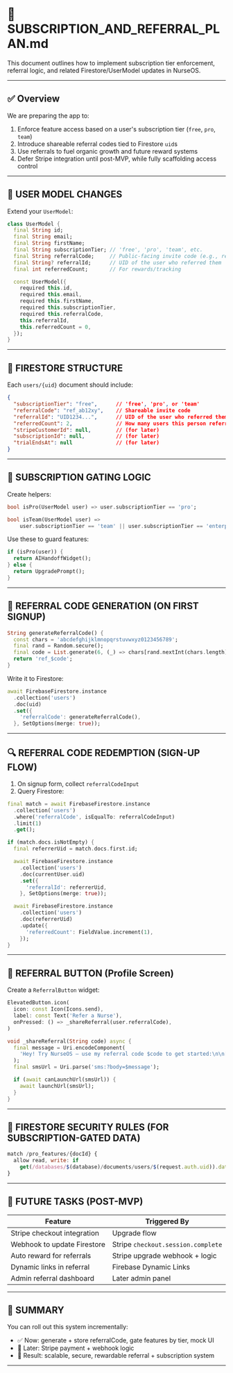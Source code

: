 # 📄 SUBSCRIPTION_AND_REFERRAL_PLAN.md

This document outlines how to implement subscription tier enforcement, referral logic, and related Firestore/UserModel updates in NurseOS.

---

## ✅ Overview

We are preparing the app to:

1. Enforce feature access based on a user's subscription tier (`free`, `pro`, `team`)
2. Introduce shareable referral codes tied to Firestore `uid`s
3. Use referrals to fuel organic growth and future reward systems
4. Defer Stripe integration until post-MVP, while fully scaffolding access control

---

## 🔧 USER MODEL CHANGES

Extend your `UserModel`:

```dart
class UserModel {
  final String id;
  final String email;
  final String firstName;
  final String subscriptionTier; // 'free', 'pro', 'team', etc.
  final String referralCode;     // Public-facing invite code (e.g., ref_ab12xy)
  final String? referralId;      // UID of the user who referred them
  final int referredCount;       // For rewards/tracking

  const UserModel({
    required this.id,
    required this.email,
    required this.firstName,
    required this.subscriptionTier,
    required this.referralCode,
    this.referralId,
    this.referredCount = 0,
  });
}
```

---

## 🧱 FIRESTORE STRUCTURE

Each `users/{uid}` document should include:

```json
{
  "subscriptionTier": "free",      // 'free', 'pro', or 'team'
  "referralCode": "ref_ab12xy",    // Shareable invite code
  "referralId": "UID1234...",      // UID of the user who referred them
  "referredCount": 2,              // How many users this person referred
  "stripeCustomerId": null,        // (for later)
  "subscriptionId": null,          // (for later)
  "trialEndsAt": null              // (for later)
}
```

---

## 🧠 SUBSCRIPTION GATING LOGIC

Create helpers:

```dart
bool isPro(UserModel user) => user.subscriptionTier == 'pro';

bool isTeam(UserModel user) =>
    user.subscriptionTier == 'team' || user.subscriptionTier == 'enterprise';
```

Use these to guard features:

```dart
if (isPro(user)) {
  return AIHandoffWidget();
} else {
  return UpgradePrompt();
}
```

---

## 🧪 REFERRAL CODE GENERATION (ON FIRST SIGNUP)

```dart
String generateReferralCode() {
  const chars = 'abcdefghijklmnopqrstuvwxyz0123456789';
  final rand = Random.secure();
  final code = List.generate(6, (_) => chars[rand.nextInt(chars.length)]).join();
  return 'ref_$code';
}
```

Write it to Firestore:

```dart
await FirebaseFirestore.instance
  .collection('users')
  .doc(uid)
  .set({
    'referralCode': generateReferralCode(),
  }, SetOptions(merge: true));
```

---

## 🔍 REFERRAL CODE REDEMPTION (SIGN-UP FLOW)

1. On signup form, collect `referralCodeInput`
2. Query Firestore:

```dart
final match = await FirebaseFirestore.instance
  .collection('users')
  .where('referralCode', isEqualTo: referralCodeInput)
  .limit(1)
  .get();

if (match.docs.isNotEmpty) {
  final referrerUid = match.docs.first.id;

  await FirebaseFirestore.instance
    .collection('users')
    .doc(currentUser.uid)
    .set({
      'referralId': referrerUid,
    }, SetOptions(merge: true));

  await FirebaseFirestore.instance
    .collection('users')
    .doc(referrerUid)
    .update({
      'referredCount': FieldValue.increment(1),
    });
}
```

---

## 📱 REFERRAL BUTTON (Profile Screen)

Create a `ReferralButton` widget:

```dart
ElevatedButton.icon(
  icon: const Icon(Icons.send),
  label: const Text('Refer a Nurse'),
  onPressed: () => _shareReferral(user.referralCode),
)

void _shareReferral(String code) async {
  final message = Uri.encodeComponent(
    'Hey! Try NurseOS – use my referral code $code to get started:\n\n[InsertLinkHere]'
  );
  final smsUrl = Uri.parse('sms:?body=$message');

  if (await canLaunchUrl(smsUrl)) {
    await launchUrl(smsUrl);
  }
}
```

---

## 🔐 FIRESTORE SECURITY RULES (FOR SUBSCRIPTION-GATED DATA)

```js
match /pro_features/{docId} {
  allow read, write: if
    get(/databases/$(database)/documents/users/$(request.auth.uid)).data.subscriptionTier == "pro";
}
```

---

## 🧱 FUTURE TASKS (POST-MVP)

| Feature                      | Triggered By                      |
|------------------------------|-----------------------------------|
| Stripe checkout integration  | Upgrade flow                      |
| Webhook to update Firestore  | Stripe `checkout.session.complete` |
| Auto reward for referrals    | Stripe upgrade webhook + logic    |
| Dynamic links in referral    | Firebase Dynamic Links            |
| Admin referral dashboard     | Later admin panel                 |

---

## 🧭 SUMMARY

You can roll out this system incrementally:

- ✅ Now: generate + store referralCode, gate features by tier, mock UI
- 🚧 Later: Stripe payment + webhook logic
- 🎯 Result: scalable, secure, rewardable referral + subscription system

---